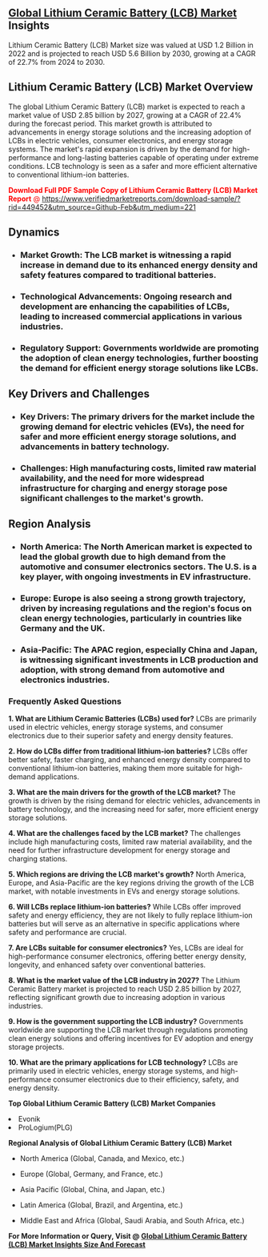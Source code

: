 <h2><a href="https://www.verifiedmarketreports.com/download-sample/?rid=449452&amp;utm_source=Github&amp;utm_medium=221" target="_blank">Global Lithium Ceramic Battery (LCB) Market</a> Insights</h2><p>Lithium Ceramic Battery (LCB) Market size was valued at USD 1.2 Billion in 2022 and is projected to reach USD 5.6 Billion by 2030, growing at a CAGR of 22.7% from 2024 to 2030.</p><p> <!DOCTYPE html> <html lang="en"> <head> <meta charset="UTF-8"> <meta name="viewport" content="width=device-width, initial-scale=1.0"> <meta name="description" content="The Lithium Ceramic Battery (LCB) market is experiencing significant growth, with emerging trends, key drivers, challenges, and region analysis. Learn more about the market size and dynamics."> <meta name="keywords" content="Lithium Ceramic Battery Market, LCB Market Growth, Key Drivers and Challenges, Region Analysis, Market Trends"> <title>Lithium Ceramic Battery (LCB) Market Overview and Trends</title> </head> <body> <h2>Lithium Ceramic Battery (LCB) Market Overview</h2> <p>The global Lithium Ceramic Battery (LCB) market is expected to reach a market value of USD 2.85 billion by 2027, growing at a CAGR of 22.4% during the forecast period. This market growth is attributed to advancements in energy storage solutions and the increasing adoption of LCBs in electric vehicles, consumer electronics, and energy storage systems. The market's rapid expansion is driven by the demand for high-performance and long-lasting batteries capable of operating under extreme conditions. LCB technology is seen as a safer and more efficient alternative to conventional lithium-ion batteries.</p> <p><p><span class=""><span style="color: #ff0000;"><strong>Download Full PDF Sample Copy of Lithium Ceramic Battery (LCB) Market Report</strong> @ </span><a href="https://www.verifiedmarketreports.com/download-sample/?rid=449452&amp;utm_source=Github-Feb&amp;utm_medium=221" target="_blank">https://www.verifiedmarketreports.com/download-sample/?rid=449452&amp;utm_source=Github-Feb&amp;utm_medium=221</a></span></p></p> <h2>Dynamics</h2> <ul> <li><h3>Market Growth: The LCB market is witnessing a rapid increase in demand due to its enhanced energy density and safety features compared to traditional batteries.</h3></li> <li><h3>Technological Advancements: Ongoing research and development are enhancing the capabilities of LCBs, leading to increased commercial applications in various industries.</h3></li> <li><h3>Regulatory Support: Governments worldwide are promoting the adoption of clean energy technologies, further boosting the demand for efficient energy storage solutions like LCBs.</h3></li> </ul> <h2>Key Drivers and Challenges</h2> <ul> <li><h3>Key Drivers: The primary drivers for the market include the growing demand for electric vehicles (EVs), the need for safer and more efficient energy storage solutions, and advancements in battery technology.</h3></li> <li><h3>Challenges: High manufacturing costs, limited raw material availability, and the need for more widespread infrastructure for charging and energy storage pose significant challenges to the market's growth.</h3></li> </ul> <h2>Region Analysis</h2> <ul> <li><h3>North America: The North American market is expected to lead the global growth due to high demand from the automotive and consumer electronics sectors. The U.S. is a key player, with ongoing investments in EV infrastructure.</h3></li> <li><h3>Europe: Europe is also seeing a strong growth trajectory, driven by increasing regulations and the region's focus on clean energy technologies, particularly in countries like Germany and the UK.</h3></li> <li><h3>Asia-Pacific: The APAC region, especially China and Japan, is witnessing significant investments in LCB production and adoption, with strong demand from automotive and electronics industries.</h3></li> </ul> <h3>Frequently Asked Questions</h3> <p><b>1. What are Lithium Ceramic Batteries (LCBs) used for?</b> LCBs are primarily used in electric vehicles, energy storage systems, and consumer electronics due to their superior safety and energy density features.</p> <p><b>2. How do LCBs differ from traditional lithium-ion batteries?</b> LCBs offer better safety, faster charging, and enhanced energy density compared to conventional lithium-ion batteries, making them more suitable for high-demand applications.</p> <p><b>3. What are the main drivers for the growth of the LCB market?</b> The growth is driven by the rising demand for electric vehicles, advancements in battery technology, and the increasing need for safer, more efficient energy storage solutions.</p> <p><b>4. What are the challenges faced by the LCB market?</b> The challenges include high manufacturing costs, limited raw material availability, and the need for further infrastructure development for energy storage and charging stations.</p> <p><b>5. Which regions are driving the LCB market's growth?</b> North America, Europe, and Asia-Pacific are the key regions driving the growth of the LCB market, with notable investments in EVs and energy storage solutions.</p> <p><b>6. Will LCBs replace lithium-ion batteries?</b> While LCBs offer improved safety and energy efficiency, they are not likely to fully replace lithium-ion batteries but will serve as an alternative in specific applications where safety and performance are crucial.</p> <p><b>7. Are LCBs suitable for consumer electronics?</b> Yes, LCBs are ideal for high-performance consumer electronics, offering better energy density, longevity, and enhanced safety over conventional batteries.</p> <p><b>8. What is the market value of the LCB industry in 2027?</b> The Lithium Ceramic Battery market is projected to reach USD 2.85 billion by 2027, reflecting significant growth due to increasing adoption in various industries.</p> <p><b>9. How is the government supporting the LCB industry?</b> Governments worldwide are supporting the LCB market through regulations promoting clean energy solutions and offering incentives for EV adoption and energy storage projects.</p> <p><b>10. What are the primary applications for LCB technology?</b> LCBs are primarily used in electric vehicles, energy storage systems, and high-performance consumer electronics due to their efficiency, safety, and energy density.</p> </body> </html> </p><p><strong>Top Global Lithium Ceramic Battery (LCB) Market Companies</strong></p><div data-test-id=""><p><li>Evonik</li><li> ProLogium(PLG)</li></p><div><strong>Regional Analysis of&nbsp;Global Lithium Ceramic Battery (LCB) Market</strong></div><ul><li dir="ltr"><p dir="ltr">North America&nbsp;(Global, Canada, and Mexico, etc.)</p></li><li dir="ltr"><p dir="ltr">Europe (Global, Germany, and France, etc.)</p></li><li dir="ltr"><p dir="ltr">Asia Pacific&nbsp;(Global, China, and Japan, etc.)</p></li><li dir="ltr"><p dir="ltr">Latin America&nbsp;(Global, Brazil, and Argentina, etc.)</p></li><li dir="ltr">Middle East and Africa&nbsp;(Global, Saudi Arabia, and South Africa, etc.)</li></ul><p><strong>For More Information or Query, Visit @&nbsp;</strong><strong><a href="https://www.verifiedmarketreports.com/product/lithium-ceramic-battery-lcb-market/?utm_source=Github&amp;utm_medium=221" target="_blank">Global Lithium Ceramic Battery (LCB) Market Insights Size And Forecast</a></strong></p></div>
